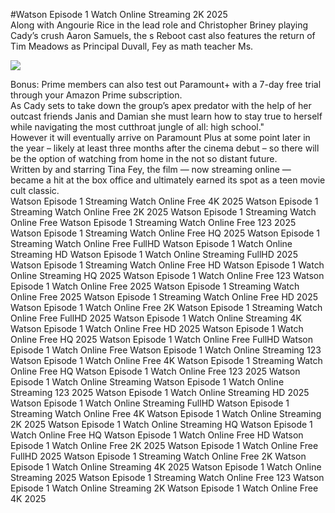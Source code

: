 #Watson Episode 1 Watch Online Streaming 2K 2025  
Along with Angourie Rice in the lead role and Christopher Briney playing Cady’s crush Aaron Samuels, the s Reboot cast also features the return of Tim Meadows as Principal Duvall, Fey as math teacher Ms.  
  
[![](https://i.imgur.com/qSNzIqt.png)](https://movie.rssnews.media/KcqYMKX.php)  
  
Bonus: Prime members can also test out Paramount+ with a 7-day free trial through your Amazon Prime subscription.  
As Cady sets to take down the group’s apex predator with the help of her outcast friends Janis and Damian she must learn how to stay true to herself while navigating the most cutthroat jungle of all: high school."  
However it will eventually arrive on Paramount Plus at some point later in the year – likely at least three months after the cinema debut – so there will be the option of watching from home in the not so distant future.  
Written by and starring Tina Fey, the film — now streaming online — became a hit at the box office and ultimately earned its spot as a teen movie cult classic.  
Watson Episode 1 Streaming Watch Online Free 4K 2025
Watson Episode 1 Streaming Watch Online Free 2K 2025
Watson Episode 1 Streaming Watch Online Free
Watson Episode 1 Streaming Watch Online Free 123 2025
Watson Episode 1 Streaming Watch Online Free HQ 2025
Watson Episode 1 Streaming Watch Online Free FullHD
Watson Episode 1 Watch Online Streaming HD
Watson Episode 1 Watch Online Streaming FullHD 2025
Watson Episode 1 Streaming Watch Online Free HD
Watson Episode 1 Watch Online Streaming HQ 2025
Watson Episode 1 Watch Online Free 123
Watson Episode 1 Watch Online Free 2025
Watson Episode 1 Streaming Watch Online Free 2025
Watson Episode 1 Streaming Watch Online Free HD 2025
Watson Episode 1 Watch Online Free 2K
Watson Episode 1 Streaming Watch Online Free FullHD 2025
Watson Episode 1 Watch Online Streaming 4K
Watson Episode 1 Watch Online Free HD 2025
Watson Episode 1 Watch Online Free HQ 2025
Watson Episode 1 Watch Online Free FullHD
Watson Episode 1 Watch Online Free
Watson Episode 1 Watch Online Streaming 123
Watson Episode 1 Watch Online Free 4K
Watson Episode 1 Streaming Watch Online Free HQ
Watson Episode 1 Watch Online Free 123 2025
Watson Episode 1 Watch Online Streaming
Watson Episode 1 Watch Online Streaming 123 2025
Watson Episode 1 Watch Online Streaming HD 2025
Watson Episode 1 Watch Online Streaming FullHD
Watson Episode 1 Streaming Watch Online Free 4K
Watson Episode 1 Watch Online Streaming 2K 2025
Watson Episode 1 Watch Online Streaming HQ
Watson Episode 1 Watch Online Free HQ
Watson Episode 1 Watch Online Free HD
Watson Episode 1 Watch Online Free 2K 2025
Watson Episode 1 Watch Online Free FullHD 2025
Watson Episode 1 Streaming Watch Online Free 2K
Watson Episode 1 Watch Online Streaming 4K 2025
Watson Episode 1 Watch Online Streaming 2025
Watson Episode 1 Streaming Watch Online Free 123
Watson Episode 1 Watch Online Streaming 2K
Watson Episode 1 Watch Online Free 4K 2025